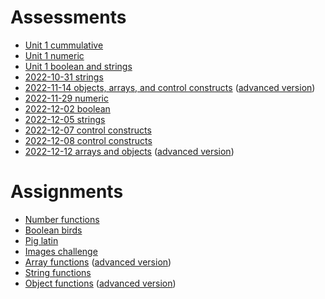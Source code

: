 # Assessments

- [Unit 1 cummulative](https://github.com/bhs-intro-to-programming/answers/blob/main/assessments/unit-01/code.js)
- [Unit 1 numeric](https://github.com/bhs-intro-to-programming/answers/blob/main/assessments/unit-01-numeric/code.js)
- [Unit 1 boolean and strings](https://github.com/bhs-intro-to-programming/answers/blob/main/assessments/unit-01-booleans-and-strings/code.js)
- [2022-10-31 strings](https://github.com/bhs-intro-to-programming/answers/blob/main/assessments/2022-10-31-strings/code.js)
- [2022-11-14 objects, arrays, and control constructs](https://github.com/bhs-intro-to-programming/answers/blob/main/assessments/2022-11-14-objects-arrays-and-control-constructs/code.js) ([advanced version](https://github.com/bhs-intro-to-programming/answers/blob/main/assessments/2022-11-14-objects-arrays-and-control-constructs/code-advanced.js))
- [2022-11-29 numeric](https://github.com/bhs-intro-to-programming/answers/blob/main/assessments/2022-11-29-numeric/code.js)
- [2022-12-02 boolean](https://github.com/bhs-intro-to-programming/answers/blob/main/assessments/2022-12-02-booleans/code.js)
- [2022-12-05 strings](https://github.com/bhs-intro-to-programming/answers/blob/main/assessments/2022-12-05-strings/code.js)
- [2022-12-07 control constructs](https://github.com/bhs-intro-to-programming/answers/blob/main/assessments/2022-12-07-control-constructs/code.js)
- [2022-12-08 control constructs](https://github.com/bhs-intro-to-programming/answers/blob/main/assessments/2022-12-08-control-constructs/code.js)
- [2022-12-12 arrays and objects](https://github.com/bhs-intro-to-programming/answers/blob/main/assessments/2022-12-12-arrays-and-objects/code.js) ([advanced version](https://github.com/bhs-intro-to-programming/answers/blob/main/assessments/2022-12-12-arrays-and-objects/code-advanced.js))

# Assignments

- [Number functions](https://github.com/bhs-intro-to-programming/answers/blob/main/assignments/number-functions/code.js)
- [Boolean birds](https://github.com/bhs-intro-to-programming/answers/blob/main/assignments/boolean-birds/code.js)
- [Pig latin](https://github.com/bhs-intro-to-programming/answers/blob/main/assignments/pig-latin/code.js)
- [Images challenge](https://github.com/bhs-intro-to-programming/answers/blob/main/assignments/images-challenge/code.js)
- [Array functions](https://github.com/bhs-intro-to-programming/answers/blob/main/assignments/array-functions/code.js) ([advanced version](https://github.com/bhs-intro-to-programming/answers/blob/main/assignments/array-functions/code-advanced.js))
- [String functions](https://github.com/bhs-intro-to-programming/answers/blob/main/assignments/string-functions/code.js)
- [Object functions](https://github.com/bhs-intro-to-programming/answers/blob/main/assignments/object-functions/code.js) ([advanced version](https://github.com/bhs-intro-to-programming/answers/blob/main/assignments/object-functions/code-advanced.js))
